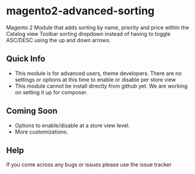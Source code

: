 # magento2-advanced-sorting
Magento 2 Module that adds sorting by name, priority and price within the Catalog view Toolbar sorting dropdown instead of having to toggle ASC/DESC using the up and down arrows.

## Quick Info

* This module is for advanced users, theme developers. There are no settings or options at this time to enable or disable per store view
* This module cannot be install directly from github yet. We are working on setting it up for composer.

## Coming Soon
* Options to enable/disable at a store view level.
* More customizations.

## Help
If you come across any bugs or issues please use the issue tracker
